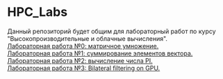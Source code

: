 # HPC_Labs

Данный репозиторий будет общим для лабораторный работ по курсу "Высокопроизводительные и облачные вычисления".<br>
<a href="https://github.com/Black-Viking-63/HPC_matrix_multi_GPU">Лабораторная работа №0: матричное умножение.</a><br>
<a href="https://github.com/Black-Viking-63/HPC_sumVectorGPU">Лабораторная работа №1: суммирование элементов вектора.</a><br>
<a href="https://github.com/Black-Viking-63/HPC_calcPI_GPU">Лабораторная работа №2: вычисление числа PI.</a><br>
<a href="https://github.com/Black-Viking-63/HPC_Bilateral_Filtering">Лабораторная работа №3: Bilateral filtering on GPU.</a><br>
